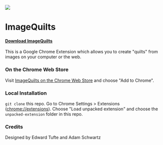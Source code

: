 ![](https://raw.github.com/adamschwartz/imagequilts/master/unpacked-extension/icons/icon48.png)

# ImageQuilts

#### [Download ImageQuilts](https://chrome.google.com/webstore/detail/imagequilts/ceebcpbapdnfnkhfogkbhbgknhgnaoee)

This is a Google Chrome Extension which allows you to create "quilts" from images on your computer or the web.

### On the Chrome Web Store

Visit [ImageQuilts on the Chrome Web Store](https://chrome.google.com/webstore/detail/imagequilts/ceebcpbapdnfnkhfogkbhbgknhgnaoee) and choose "Add to Chrome".

### Local Installation

`git clone` this repo. Go to Chrome Settings > Extensions ([chrome://extensions](chrome://extensions)). Choose "Load unpacked extension" and choose the `unpacked-extension` folder in this repo.

### Credits

Designed by Edward Tufte and Adam Schwartz
